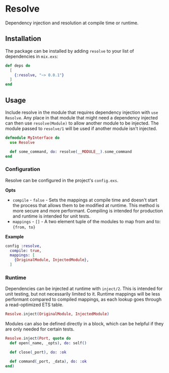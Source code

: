 # Resolve

Dependency injection and resolution at compile time or runtime.

## Installation

The package can be installed by adding `resolve` to your list of dependencies
in `mix.exs`:

```elixir
def deps do
  [
    {:resolve, "~> 0.0.1"}
  ]
end
```

## Usage

Include resolve in the module that requires dependency injection with
`use Resolve`. Any place in that module that might need a dependency injected
can then use `resolve(Module)` to allow another module to be injected. The
module passed to `resolve/1` will be used if another module isn't injected.

```elixir
defmodule MyInterface do
  use Resolve

  def some_command, do: resolve(__MODULE__).some_command
end 
```

### Configuration

Resolve can be configured in the project's `config.exs`.

**Opts**
- `compile` - `false` - Sets the mappings at compile time and doesn't start 
    the process that allows them to be modified at runtime. This method is
    more secure and more performant. Compiling is intended for production and
    runtime is intended for unit tests.
- `mappings` - `[]` - A two element tuple of the modules to map from and to:
    `{from, to}`

**Example**


```elixir
config :resolve,
  compile: true,
  mappings: [
    {OriginalModule, InjectedModule},
  ]
```

### Runtime

Dependencies can be injected at runtime with `inject/2`. This is intended for
unit testing, but not necessarily limited to it. Runtime mappings will be
less performant compared to compiled mappings, as each lookup goes through
a read-optimized ETS table.

```elixir
Resolve.inject(OriginalModule, InjectedModule)
```

Modules can also be defined directly in a block, which can be helpful if they
are only needed for certain tests.

```elixir
Resolve.inject(Port, quote do
  def open(_name, _opts), do: self()

  def close(_port), do: :ok

  def command(_port, _data), do: :ok
end)
```
